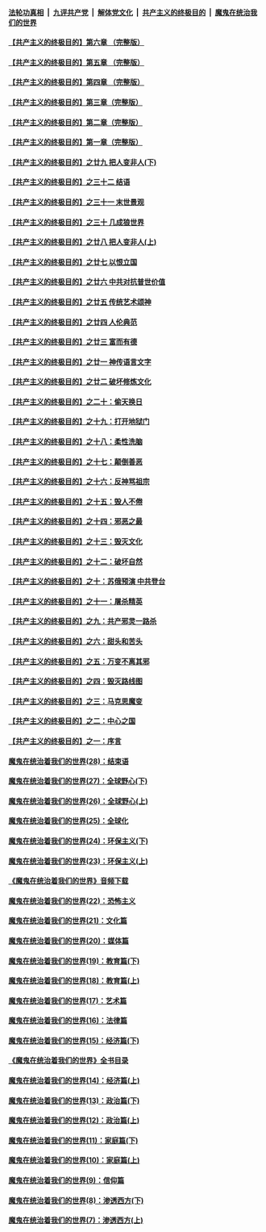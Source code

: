 

####  [法轮功真相](../../../../basic/blob/master/README.md?t=06150331) &nbsp;|&nbsp; [九评共产党](../../../../9ping.md/blob/master/README.md?t=06150331) &nbsp;|&nbsp; [解体党文化](../../../../jtdwh.md/blob/master/README.md?t=06150331)  &nbsp;|&nbsp; [共产主义的终极目的](../../../../gczydzjmd.md/blob/master/README.md?t=06150331) &nbsp;|&nbsp; [魔鬼在统治我们的世界](../../../../mgztzwmdsj.md/blob/master/README.md?t=06150331) 

#### [【共产主义的终极目的】第六章 （完整版）](../pages/nsc422/n11428913.md?t=06150331) 

#### [【共产主义的终极目的】第五章 （完整版）](../pages/nsc422/n11428912.md?t=06150331) 

#### [【共产主义的终极目的】第四章 （完整版）](../pages/nsc422/n11428907.md?t=06150331) 

#### [【共产主义的终极目的】第三章（完整版）](../pages/nsc422/n11428848.md?t=06150331) 

#### [【共产主义的终极目的】第二章（完整版）](../pages/nsc422/n11428831.md?t=06150331) 

#### [【共产主义的终极目的】第一章（完整版）](../pages/nsc422/n11417651.md?t=06150331) 

#### [【共产主义的终极目的】之廿九 把人变非人(下)](../pages/nsc422/n11344140.md?t=06150331) 

#### [【共产主义的终极目的】之三十二 结语](../pages/nsc422/n11360535.md?t=06150331) 

#### [【共产主义的终极目的】之三十一 末世景观](../pages/nsc422/n11351129.md?t=06150331) 

#### [【共产主义的终极目的】之三十 几成狼世界](../pages/nsc422/n11348280.md?t=06150331) 

#### [【共产主义的终极目的】之廿八 把人变非人(上)](../pages/nsc422/n11340492.md?t=06150331) 

#### [【共产主义的终极目的】之廿七 以恨立国](../pages/nsc422/n11336944.md?t=06150331) 

#### [【共产主义的终极目的】之廿六 中共对抗普世价值](../pages/nsc422/n11324785.md?t=06150331) 

#### [【共产主义的终极目的】之廿五 传统艺术颂神](../pages/nsc422/n11296396.md?t=06150331) 

#### [【共产主义的终极目的】之廿四 人伦典范](../pages/nsc422/n11296397.md?t=06150331) 

#### [【共产主义的终极目的】之廿三 富而有德](../pages/nsc422/n11283598.md?t=06150331) 

#### [【共产主义的终极目的】之廿一 神传语言文字](../pages/nsc422/n11263265.md?t=06150331) 

#### [【共产主义的终极目的】之廿二 破坏修炼文化](../pages/nsc422/n11245728.md?t=06150331) 

#### [【共产主义的终极目的】之二十：偷天换日](../pages/nsc422/n11238846.md?t=06150331) 

#### [【共产主义的终极目的】之十九：打开地狱门](../pages/nsc422/n11206376.md?t=06150331) 

#### [【共产主义的终极目的】之十八：柔性洗脑](../pages/nsc422/n11199994.md?t=06150331) 

#### [【共产主义的终极目的】之十七：颠倒善恶](../pages/nsc422/n11179782.md?t=06150331) 

#### [【共产主义的终极目的】之十六：反神骂祖宗](../pages/nsc422/n11166798.md?t=06150331) 

#### [【共产主义的终极目的】之十五：毁人不倦](../pages/nsc422/n11166792.md?t=06150331) 

#### [【共产主义的终极目的】之十四：邪恶之最](../pages/nsc422/n11150249.md?t=06150331) 

#### [【共产主义的终极目的】之十三：毁灭文化](../pages/nsc422/n11135227.md?t=06150331) 

#### [【共产主义的终极目的】之十二：破坏自然](../pages/nsc422/n11135214.md?t=06150331) 

#### [【共产主义的终极目的】之十：苏俄预演 中共登台](../pages/nsc422/n11118424.md?t=06150331) 

#### [【共产主义的终极目的】之十一：屠杀精英](../pages/nsc422/n11118442.md?t=06150331) 

#### [【共产主义的终极目的】之九：共产邪灵一路杀](../pages/nsc422/n11114139.md?t=06150331) 

#### [【共产主义的终极目的】之六：甜头和苦头](../pages/nsc422/n11096971.md?t=06150331) 

#### [【共产主义的终极目的】之五：万变不离其邪](../pages/nsc422/n11091285.md?t=06150331) 

#### [【共产主义的终极目的】之四：毁灭路线图](../pages/nsc422/n11086284.md?t=06150331) 

#### [【共产主义的终极目的】之三：马克思魔变](../pages/nsc422/n11061941.md?t=06150331) 

#### [【共产主义的终极目的】之二：中心之国](../pages/nsc422/n11047728.md?t=06150331) 

#### [【共产主义的终极目的】之一：序言](../pages/nsc422/n11086077.md?t=06150331) 

#### [魔鬼在统治着我们的世界(28)：结束语](../pages/nsc422/n10936246.md?t=06150331) 

#### [魔鬼在统治着我们的世界(27)：全球野心(下)](../pages/nsc422/n10928319.md?t=06150331) 

#### [魔鬼在统治着我们的世界(26)：全球野心(上)](../pages/nsc422/n10900318.md?t=06150331) 

#### [魔鬼在统治着我们的世界(25)：全球化](../pages/nsc422/n10788205.md?t=06150331) 

#### [魔鬼在统治着我们的世界(24)：环保主义(下)](../pages/nsc422/n10695307.md?t=06150331) 

#### [魔鬼在统治着我们的世界(23)：环保主义(上)](../pages/nsc422/n10688613.md?t=06150331) 

#### [《魔鬼在统治着我们的世界》音频下载](../pages/nsc422/n10635553.md?t=06150331) 

#### [魔鬼在统治着我们的世界(22)：恐怖主义](../pages/nsc422/n10614727.md?t=06150331) 

#### [魔鬼在统治着我们的世界(21)：文化篇](../pages/nsc422/n10597706.md?t=06150331) 

#### [魔鬼在统治着我们的世界(20)：媒体篇](../pages/nsc422/n10586579.md?t=06150331) 

#### [魔鬼在统治着我们的世界(19)：教育篇(下)](../pages/nsc422/n10564808.md?t=06150331) 

#### [魔鬼在统治着我们的世界(18)：教育篇(上)](../pages/nsc422/n10526970.md?t=06150331) 

#### [魔鬼在统治着我们的世界(17)：艺术篇](../pages/nsc422/n10499093.md?t=06150331) 

#### [魔鬼在统治着我们的世界(16)：法律篇](../pages/nsc422/n10485969.md?t=06150331) 

#### [魔鬼在统治着我们的世界(15)：经济篇(下)](../pages/nsc422/n10469975.md?t=06150331) 

#### [《魔鬼在统治着我们的世界》全书目录](../pages/nsc422/n10464261.md?t=06150331) 

#### [魔鬼在统治着我们的世界(14)：经济篇(上)](../pages/nsc422/n10457370.md?t=06150331) 

#### [魔鬼在统治着我们的世界(13)：政治篇(下)](../pages/nsc422/n10448270.md?t=06150331) 

#### [魔鬼在统治着我们的世界(12)：政治篇(上)](../pages/nsc422/n10444576.md?t=06150331) 

#### [魔鬼在统治着我们的世界(11)：家庭篇(下)](../pages/nsc422/n10440961.md?t=06150331) 

#### [魔鬼在统治着我们的世界(10)：家庭篇(上)](../pages/nsc422/n10435448.md?t=06150331) 

#### [魔鬼在统治着我们的世界(9)：信仰篇](../pages/nsc422/n10432159.md?t=06150331) 

#### [魔鬼在统治着我们的世界(8)：渗透西方(下)](../pages/nsc422/n10429603.md?t=06150331) 

#### [魔鬼在统治着我们的世界(7)：渗透西方(上)](../pages/nsc422/n10426013.md?t=06150331) 

